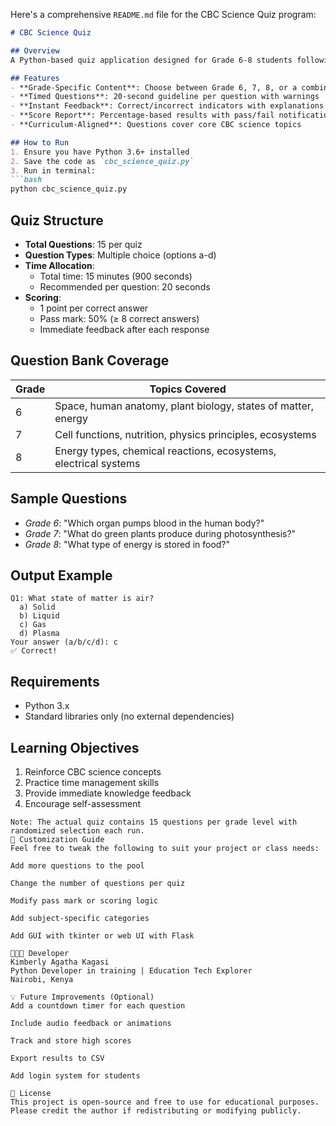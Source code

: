 Here's a comprehensive `README.md` file for the CBC Science Quiz program:

```markdown
# CBC Science Quiz

## Overview
A Python-based quiz application designed for Grade 6-8 students following the Competency-Based Curriculum (CBC) in Kenya. The program tests science knowledge with grade-specific questions while enforcing time management skills.

## Features
- **Grade-Specific Content**: Choose between Grade 6, 7, 8, or a combined quiz
- **Timed Questions**: 20-second guideline per question with warnings
- **Instant Feedback**: Correct/incorrect indicators with explanations
- **Score Report**: Percentage-based results with pass/fail notification
- **Curriculum-Aligned**: Questions cover core CBC science topics

## How to Run
1. Ensure you have Python 3.6+ installed
2. Save the code as `cbc_science_quiz.py`
3. Run in terminal:
```bash
python cbc_science_quiz.py
```

## Quiz Structure
- **Total Questions**: 15 per quiz
- **Question Types**: Multiple choice (options a-d)
- **Time Allocation**:
  - Total time: 15 minutes (900 seconds)
  - Recommended per question: 20 seconds
- **Scoring**:
  - 1 point per correct answer
  - Pass mark: 50% (≥ 8 correct answers)
  - Immediate feedback after each response

## Question Bank Coverage
| Grade | Topics Covered |
|-------|----------------|
| 6     | Space, human anatomy, plant biology, states of matter, energy |
| 7     | Cell functions, nutrition, physics principles, ecosystems |
| 8     | Energy types, chemical reactions, ecosystems, electrical systems |

## Sample Questions
- *Grade 6*: "Which organ pumps blood in the human body?" 
- *Grade 7*: "What do green plants produce during photosynthesis?"
- *Grade 8*: "What type of energy is stored in food?"

## Output Example
```
Q1: What state of matter is air?
  a) Solid
  b) Liquid
  c) Gas
  d) Plasma
Your answer (a/b/c/d): c
✅ Correct!
```

## Requirements
- Python 3.x
- Standard libraries only (no external dependencies)

## Learning Objectives
1. Reinforce CBC science concepts
2. Practice time management skills
3. Provide immediate knowledge feedback
4. Encourage self-assessment

```
Note: The actual quiz contains 15 questions per grade level with randomized selection each run.
🔧 Customization Guide
Feel free to tweak the following to suit your project or class needs:

Add more questions to the pool

Change the number of questions per quiz

Modify pass mark or scoring logic

Add subject-specific categories

Add GUI with tkinter or web UI with Flask

👩🏽‍💻 Developer
Kimberly Agatha Kagasi 
Python Developer in training | Education Tech Explorer
Nairobi, Kenya

💡 Future Improvements (Optional)
Add a countdown timer for each question

Include audio feedback or animations

Track and store high scores

Export results to CSV

Add login system for students

📄 License
This project is open-source and free to use for educational purposes.
Please credit the author if redistributing or modifying publicly.